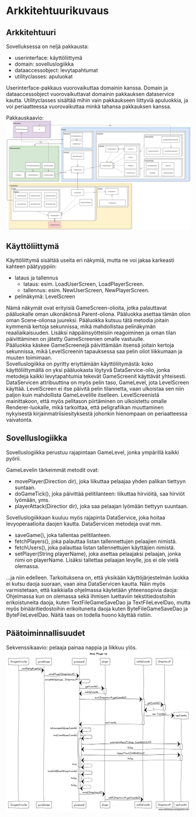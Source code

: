 # Arkkitehtuurikuvaus
## Arkkitehtuuri

Sovelluksessa on neljä pakkausta:
* userinterface: käyttöliittymä
* domain: sovelluslogiikka
* dataaccessobject: levytapahtumat
* utilityclasses: apuluokat

Userinterface-pakkaus vuorovaikuttaa domainin kanssa. Domain ja dataaccessobject vuorovaikuttavat domainin pakkauksen dataservice kautta. Utilityclasses sisältää mihin vain pakkaukseen liittyviä apuluokkia, ja voi periaatteessa vuorovaikuttaa minkä tahansa pakkauksen kanssa.

Pakkauskaavio:
![Pakkauskaavio](/dokumentaatio/pakkauskaavio.png)

## Käyttöliittymä

Käyttöliittymä sisältää useita eri näkymiä, mutta ne voi jakaa karkeasti kahteen päätyyppiin:
* lataus ja tallennus
  * lataus: esim. LoadUserScreen, LoadPlayerScreen.
  * tallennus: esim. NewUserScreen, NewPlayerScreen.
* pelinäkymä: LevelScreen

Nämä näkymät ovat erityisiä GameScreen-olioita, jotka palauttavat pääluokalle oman ulkonäkönsä Parent-oliona.
Pääluokka asettaa tämän olion oman Scene-olionsa juureksi. Pääluokka kutsuu tätä metodia joitain kymmeniä kertoja sekunnissa, mikä mahdollistaa pelinäkymän reaaliaikaisuuden. Lisäksi näppäinsyötteisiin reagoiminen ja oman tilan päivittäminen on jätetty GameScreenien omalle vastuulle.  
Pääluokka käskee GameScreenejä päivittämään itsensä joitain kertoja sekunnissa, mikä LevelScreenin tapauksessa saa pelin oliot liikkumaan ja muuten toimimaan.  
Sovelluslogiikka on pyritty eriyttämään käyttöliitymästä: koko käyttöliittymällä on yksi pääluokasta löytyvä DataService-olio, jonka metodeja kaikki levytapahtumia tekevät GameScreenit käyttävät yhteisesti.  
DataServicen attribuuttina on myös pelin taso, GameLevel, jota LevelScreen käyttää. LevelScreen ei itse päivitä pelin tilannetta, vaan ulkoistaa sen niin paljon kuin mahdollista GameLevelille itselleen.
LevelScreenistä mainittakoon, että myös pelitason piirtäminen on ulkoistettu omalle Renderer-luokalle, mikä tarkoittaa, että peligrafiikan muuttaminen nykyisestä kirjainmatriisiesityksestä johonkin hienompaan on periaatteessa vaivatonta.

## Sovelluslogiikka

Sovelluslogiikka perustuu rajapintaan GameLevel, jonka ympärillä kaikki pyörii.

GameLevelin tärkeimmät metodit ovat:
* movePlayer(Direction dir), joka liikuttaa pelaajaa yhden palikan tiettyyn suntaan.
* doGameTick(), joka päivittää pelitilanteen: liikuttaa hirviöitä, saa hirviöt lyömään, yms.
* playerAttack(Directior dir), joka saa pelaajan lyömään tiettyyn suuntaan.

Sovelluslogiikkaan kuuluu myös rajapinta DataService, joka hoitaa levyoperaatioita daojen kautta. DataServicen metodeja ovat mm.
* saveGame(), joka tallentaa pelitilanteen.
* fetchPlayers(), joka palauttaa listan tallennettujen pelaajien nimistä.
* fetchUsers(), joka palauttaa listan tallennettujen käyttäjien nimistä.
* setPlayer(String playerName), joka asettaa pelaajaksi pelaajan, jonka nimi on playerName. Lisäksi tallettaa pelaajan levylle, jos ei ole vielä olemassa.

...ja niin edelleen. Tarkoituksena on, että yksikään käyttöjärjestelmän luokka ei kutsu daoja suoraan, vaan aina DataServicen kautta. Näin myös varmistetaan, että kaikkialla ohjelmassa käytetään yhteensopivia daoja: Ohjelmassa kun on olemassa sekä ihmisen luettaviin tekstitiedostoihin erikoistuneita daoja, kuten TextFileGameSaveDao ja TextFileLevelDao, mutta myös binääritiedostoihin erikoituneita daoja kuten ByteFileGameSaveDao ja ByteFileLevelDao. Näitä taas on todella huono käyttää ristiin.

## Päätoiminnallisuudet

Sekvenssikaavio: pelaaja painaa nappia ja liikkuu ylös.
![Sekvenssikaavio](/dokumentaatio/Move_Player_Up.png)

